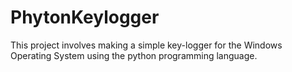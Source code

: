 # PhytonKeylogger
This project involves making a simple key-logger for the Windows Operating System using the python programming language.

